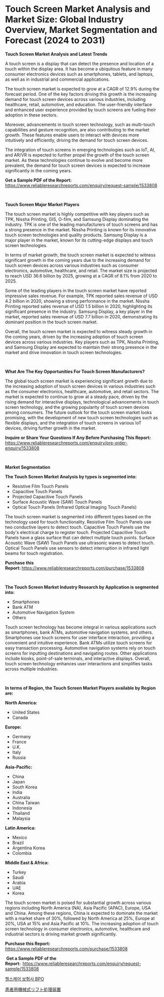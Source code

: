 <p><h1>Touch Screen Market Analysis and Market Size: Global Industry Overview, Market Segmentation and Forecast (2024 to 2031)</h1></p><p><strong>Touch Screen Market Analysis and Latest Trends</strong></p>
<p><p>A touch screen is a display that can detect the presence and location of a touch within the display area. It has become a ubiquitous feature in many consumer electronics devices such as smartphones, tablets, and laptops, as well as in industrial and commercial applications.</p><p>The touch screen market is expected to grow at a CAGR of 12.9% during the forecast period. One of the key factors driving this growth is the increasing demand for touch screen devices across various industries, including healthcare, retail, automotive, and education. The user-friendly interface and enhanced user experience provided by touch screens are fueling their adoption in these sectors.</p><p>Moreover, advancements in touch screen technology, such as multi-touch capabilities and gesture recognition, are also contributing to the market growth. These features enable users to interact with devices more intuitively and efficiently, driving the demand for touch screen devices.</p><p>The integration of touch screens in emerging technologies such as IoT, AI, and AR/VR is expected to further propel the growth of the touch screen market. As these technologies continue to evolve and become more prevalent, the demand for touch screen devices is expected to increase significantly in the coming years.</p></p>
<p><strong>Get a Sample PDF of the Report:&nbsp;</strong> <a href="https://www.reliableresearchreports.com/enquiry/request-sample/1533808">https://www.reliableresearchreports.com/enquiry/request-sample/1533808</a></p>
<p>&nbsp;</p>
<p><strong>Touch Screen Major Market Players</strong></p>
<p><p>The touch screen market is highly competitive with key players such as TPK, Nissha Printing, GIS, O-film, and Samsung Display dominating the industry. TPK is one of the leading manufacturers of touch screens and has a strong presence in the market. Nissha Printing is known for its innovative touch screen technologies and quality products. Samsung Display is a major player in the market, known for its cutting-edge displays and touch screen technologies.</p><p>In terms of market growth, the touch screen market is expected to witness significant growth in the coming years due to the increasing demand for touch screen devices across various industries such as consumer electronics, automotive, healthcare, and retail. The market size is projected to reach USD 36.6 billion by 2025, growing at a CAGR of 8.1% from 2020 to 2025.</p><p>Some of the leading players in the touch screen market have reported impressive sales revenue. For example, TPK reported sales revenue of USD 4.2 billion in 2020, showing a strong performance in the market. Nissha Printing reported sales revenue of USD 1.5 billion in 2020, highlighting its significant presence in the industry. Samsung Display, a key player in the market, reported sales revenue of USD 7.7 billion in 2020, demonstrating its dominant position in the touch screen market.</p><p>Overall, the touch screen market is expected to witness steady growth in the coming years, driven by the increasing adoption of touch screen devices across various industries. Key players such as TPK, Nissha Printing, and Samsung Display are expected to maintain their strong presence in the market and drive innovation in touch screen technologies.</p></p>
<p>&nbsp;</p>
<p><strong>What Are The Key Opportunities For Touch Screen Manufacturers?</strong></p>
<p><p>The global touch screen market is experiencing significant growth due to the increasing adoption of touch screen devices in various industries such as the consumer electronics, healthcare, automotive, and retail sectors. The market is expected to continue to grow at a steady pace, driven by the rising demand for interactive displays, technological advancements in touch screen technology, and the growing popularity of touch screen devices among consumers. The future outlook for the touch screen market looks promising, with the development of new touch screen technologies such as flexible displays, and the integration of touch screens in various IoT devices, driving further growth in the market.</p></p>
<p><strong>Inquire or Share Your Questions If Any Before Purchasing This Report:</strong> <a href="https://www.reliableresearchreports.com/enquiry/pre-order-enquiry/1533808">https://www.reliableresearchreports.com/enquiry/pre-order-enquiry/1533808</a></p>
<p>&nbsp;</p>
<p><strong>Market Segmentation</strong></p>
<p><strong>The Touch Screen Market Analysis by types is segmented into:</strong></p>
<p><ul><li>Resistive Film Touch Panels</li><li>Capacitive Touch Panels</li><li>Projected Capacitive Touch Panels</li><li>Surface Acoustic Wave (SAW) Touch Panels</li><li>Optical Touch Panels (Infrared Optical Imaging Touch Panels)</li></ul></p>
<p><p>The touch screen market is segmented into different types based on the technology used for touch functionality. Resistive Film Touch Panels use two conductive layers to detect touch. Capacitive Touch Panels use the body's electrical charge to register touch. Projected Capacitive Touch Panels have a glass surface that can detect multiple touch points. Surface Acoustic Wave (SAW) Touch Panels use ultrasonic waves to detect touch. Optical Touch Panels use sensors to detect interruption in infrared light beams for touch registration.</p></p>
<p><strong>Purchase this Report:&nbsp;</strong><a href="https://www.reliableresearchreports.com/purchase/1533808">https://www.reliableresearchreports.com/purchase/1533808</a></p>
<p>&nbsp;</p>
<p><strong>The Touch Screen Market Industry Research by Application is segmented into:</strong></p>
<p><ul><li>Smartphones</li><li>Bank ATM</li><li>Automotive Navigation System</li><li>Others</li></ul></p>
<p><p>Touch screen technology has become integral in various applications such as smartphones, bank ATMs, automotive navigation systems, and others. Smartphones use touch screens for user interface interaction, providing a convenient and intuitive experience. Bank ATMs utilize touch screens for easy transaction processing. Automotive navigation systems rely on touch screens for inputting destinations and navigating routes. Other applications include kiosks, point-of-sale terminals, and interactive displays. Overall, touch screen technology enhances user interactions and simplifies tasks across multiple industries.</p></p>
<p>&nbsp;</p>
<p><strong>In terms of Region, the Touch Screen Market Players available by Region are:</strong></p>
<p>
    <p> <strong> North America: </strong>
        <ul>
            <li>United States</li>
            <li>Canada</li>
        </ul>
        </p> 
    <p> <strong> Europe: </strong>
        <ul>
            <li>Germany</li>
            <li>France</li>
            <li>U.K.</li>
            <li>Italy</li>
            <li>Russia</li>
        </ul>
        </p> 
    <p> <strong> Asia-Pacific: </strong>
        <ul>
            <li>China</li>
            <li>Japan</li>
            <li>South Korea</li>
            <li>India</li>
            <li>Australia</li>
            <li>China Taiwan</li>
            <li>Indonesia</li>
            <li>Thailand</li>
            <li>Malaysia</li>
        </ul>
        </p> 
    <p> <strong> Latin America: </strong>
        <ul>
            <li>Mexico</li>
            <li>Brazil</li>
            <li>Argentina Korea</li>
            <li>Colombia</li>
        </ul>
        </p> 
    <p> <strong> Middle East & Africa: </strong>
        <ul>
            <li>Turkey</li>
            <li>Saudi</li>
            <li>Arabia</li>
            <li>UAE</li>
            <li>Korea</li>
        </ul>
    </p>
    </p>
<p><p>The touch screen market is poised for substantial growth across various regions including North America (NA), Asia Pacific (APAC), Europe, USA and China. Among these regions, China is expected to dominate the market with a market share of 30%, followed by North America at 25%, Europe at 20%, USA at 15% and Asia Pacific at 10%. The increasing adoption of touch screen technology in consumer electronics, automotive, healthcare and industrial sectors is driving market growth significantly.</p></p>
<p><strong>Purchase this Report: </strong><a href="https://www.reliableresearchreports.com/purchase/1533808">https://www.reliableresearchreports.com/purchase/1533808</a></p>
<p>&nbsp;<strong>Get a Sample PDF of the Report:&nbsp;&nbsp;</strong><a href="https://www.reliableresearchreports.com/enquiry/request-sample/1533808">https://www.reliableresearchreports.com/enquiry/request-sample/1533808</a></p>
<p><strong></strong></p>
<p><p><a href="https://github.com/idcefvhkdut6/Market-Research-Report-List-1/blob/main/65542608531.md">헬스케어 보험사 BPO</a></p><p><a href="https://github.com/ppmazlotr77499/Market-Research-Report-List-1/blob/main/87558539338.md">患者用機械式リフト処理装置</a></p></p>